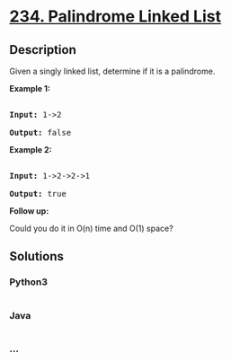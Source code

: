 # [234. Palindrome Linked List](https://leetcode.com/problems/palindrome-linked-list)

## Description
<p>Given a singly linked list, determine if it is a palindrome.</p>



<p><strong>Example 1:</strong></p>



<pre>

<strong>Input:</strong> 1-&gt;2

<strong>Output:</strong> false</pre>



<p><strong>Example 2:</strong></p>



<pre>

<strong>Input:</strong> 1-&gt;2-&gt;2-&gt;1

<strong>Output:</strong> true</pre>



<p><b>Follow up:</b><br />

Could you do it in O(n) time and O(1) space?</p>




## Solutions


<!-- tabs:start -->

### **Python3**

```python

```

### **Java**

```java

```

### **...**
```

```

<!-- tabs:end -->